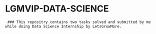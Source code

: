 # LGMVIP-DATA-SCIENCE
     ### This repositry contains two tasks solved and submitted by me while doing Data Science Internship by LetsGrowMore.

